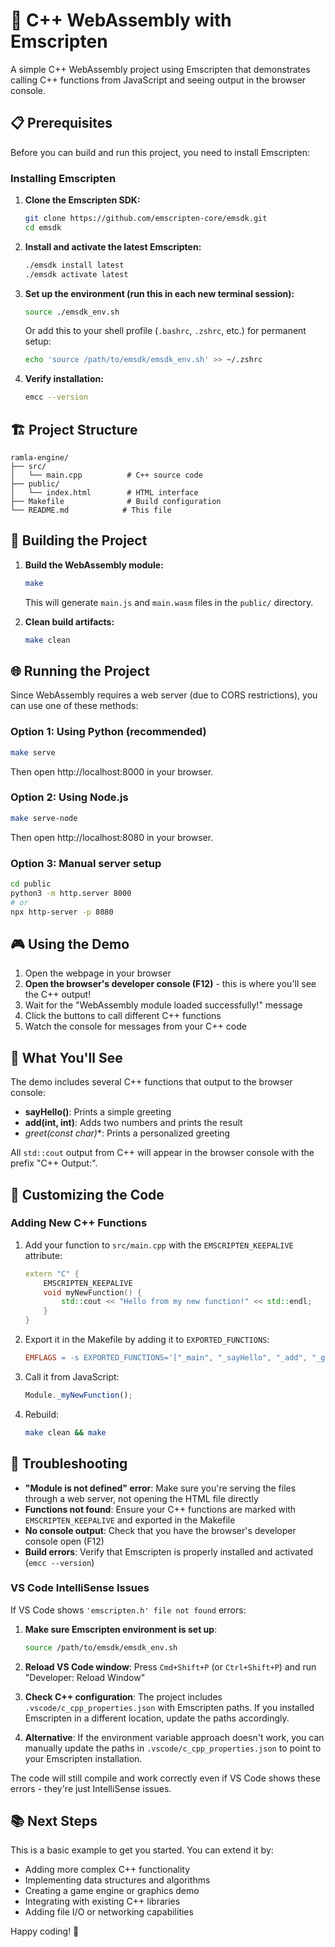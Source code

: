 # 🚀 C++ WebAssembly with Emscripten

A simple C++ WebAssembly project using Emscripten that demonstrates calling C++ functions from JavaScript and seeing output in the browser console.

## 📋 Prerequisites

Before you can build and run this project, you need to install Emscripten:

### Installing Emscripten

1. **Clone the Emscripten SDK:**
   ```bash
   git clone https://github.com/emscripten-core/emsdk.git
   cd emsdk
   ```

2. **Install and activate the latest Emscripten:**
   ```bash
   ./emsdk install latest
   ./emsdk activate latest
   ```

3. **Set up the environment (run this in each new terminal session):**
   ```bash
   source ./emsdk_env.sh
   ```

   Or add this to your shell profile (`.bashrc`, `.zshrc`, etc.) for permanent setup:
   ```bash
   echo 'source /path/to/emsdk/emsdk_env.sh' >> ~/.zshrc
   ```

4. **Verify installation:**
   ```bash
   emcc --version
   ```

## 🏗️ Project Structure

```
ramla-engine/
├── src/
│   └── main.cpp          # C++ source code
├── public/
│   └── index.html        # HTML interface
├── Makefile              # Build configuration
└── README.md            # This file
```

## 🔨 Building the Project

1. **Build the WebAssembly module:**
   ```bash
   make
   ```
   This will generate `main.js` and `main.wasm` files in the `public/` directory.

2. **Clean build artifacts:**
   ```bash
   make clean
   ```

## 🌐 Running the Project

Since WebAssembly requires a web server (due to CORS restrictions), you can use one of these methods:

### Option 1: Using Python (recommended)
```bash
make serve
```
Then open http://localhost:8000 in your browser.

### Option 2: Using Node.js
```bash
make serve-node
```
Then open http://localhost:8080 in your browser.

### Option 3: Manual server setup
```bash
cd public
python3 -m http.server 8000
# or
npx http-server -p 8080
```

## 🎮 Using the Demo

1. Open the webpage in your browser
2. **Open the browser's developer console (F12)** - this is where you'll see the C++ output!
3. Wait for the "WebAssembly module loaded successfully!" message
4. Click the buttons to call different C++ functions
5. Watch the console for messages from your C++ code

## 📝 What You'll See

The demo includes several C++ functions that output to the browser console:

- **sayHello()**: Prints a simple greeting
- **add(int, int)**: Adds two numbers and prints the result
- **greet(const char*)**: Prints a personalized greeting

All `std::cout` output from C++ will appear in the browser console with the prefix "C++ Output:".

## 🔧 Customizing the Code

### Adding New C++ Functions

1. Add your function to `src/main.cpp` with the `EMSCRIPTEN_KEEPALIVE` attribute:
   ```cpp
   extern "C" {
       EMSCRIPTEN_KEEPALIVE
       void myNewFunction() {
           std::cout << "Hello from my new function!" << std::endl;
       }
   }
   ```

2. Export it in the Makefile by adding it to `EXPORTED_FUNCTIONS`:
   ```makefile
   EMFLAGS = -s EXPORTED_FUNCTIONS='["_main", "_sayHello", "_add", "_greet", "_myNewFunction"]'
   ```

3. Call it from JavaScript:
   ```javascript
   Module._myNewFunction();
   ```

4. Rebuild:
   ```bash
   make clean && make
   ```

## 🐛 Troubleshooting

- **"Module is not defined" error**: Make sure you're serving the files through a web server, not opening the HTML file directly
- **Functions not found**: Ensure your C++ functions are marked with `EMSCRIPTEN_KEEPALIVE` and exported in the Makefile
- **No console output**: Check that you have the browser's developer console open (F12)
- **Build errors**: Verify that Emscripten is properly installed and activated (`emcc --version`)

### VS Code IntelliSense Issues

If VS Code shows `'emscripten.h' file not found` errors:

1. **Make sure Emscripten environment is set up**:
   ```bash
   source /path/to/emsdk/emsdk_env.sh
   ```

2. **Reload VS Code window**: Press `Cmd+Shift+P` (or `Ctrl+Shift+P`) and run "Developer: Reload Window"

3. **Check C++ configuration**: The project includes `.vscode/c_cpp_properties.json` with Emscripten paths. If you installed Emscripten in a different location, update the paths accordingly.

4. **Alternative**: If the environment variable approach doesn't work, you can manually update the paths in `.vscode/c_cpp_properties.json` to point to your Emscripten installation.

The code will still compile and work correctly even if VS Code shows these errors - they're just IntelliSense issues.

## 📚 Next Steps

This is a basic example to get you started. You can extend it by:

- Adding more complex C++ functionality
- Implementing data structures and algorithms
- Creating a game engine or graphics demo
- Integrating with existing C++ libraries
- Adding file I/O or networking capabilities

Happy coding! 🎉